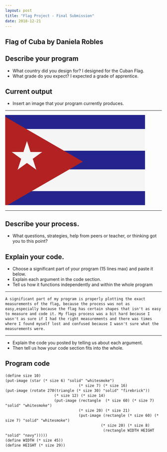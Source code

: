 ```yaml
---
layout: post
title: "Flag Project - Final Submission"
date: 2018-12-21
---
```


## Flag of Cuba by Daniela Robles

## Describe your program

-   What country did you design for? I designed for the Cuban Flag.
-   What grade do you expect? I expected a grade of apprentice.

<!--- Delete this comment and add your writing -->

## Current output

-   Insert an image that your program currently produces. 

* * *
![Flag](/images/flag.png)
* * *

## Describe your process.

-   What questions, strategies, help from peers or teacher, or thinking got you to this point?
<!--- Delete this comment and add your writing -->


## Explain your code.

-   Choose a significant part of your program (15 lines max) and paste it below.
-   Explain each argument in the code section. 
-   Tell us how it functions independently and within the whole program 

* * *

```
A significant part of my program is properly plotting the exact measurements of the flag, because the process was not as easy,especially because the flag has certain shapes that isn't as easy to measure and code it. My flags process was a bit hard because I wasn't as sure if I had the right measurements and there was times where I found myself lost and confused because I wasn't sure what the measurements were.
```

* * *

-   Explain the code you posted by telling us about each argument.
-   Then tell us how your code section fits into the whole.
 
<!--- Delete this comment and add your writing -->


## Program code

```
(define size 10)
(put-image (star (* size 6) "solid" "whitesmoke")
                                 (* size 7) (* size 16)
(put-image (rotate 270(triangle (* size 30) "solid" "firebrick"))
                      (* size 12) (* size 14)
                      (put-image (rectangle  (* size 60) (* size 7) "solid" "whitesmoke")
                                 (* size 20) (* size 21)
                                 (put-image (rectangle (* size 60) (* size 7) "solid" "whitesmoke")
                                           (* size 20) (* size 8) 
                                            (rectangle WIDTH HEIGHT "solid" "navy")))))
(define WIDTH (* size 45))
(define HEIGHT (* size 29))

```
